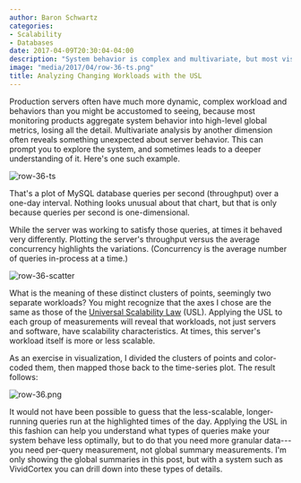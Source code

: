 ```yaml
---
author: Baron Schwartz
categories:
- Scalability
- Databases
date: 2017-04-09T20:30:04-04:00
description: "System behavior is complex and multivariate, but most visualizations of systems are one-dimensional and hide subtleties."
image: "media/2017/04/row-36-ts.png"
title: Analyzing Changing Workloads with the USL
---
```


Production servers often have much more dynamic, complex workload and behaviors
than you might be accustomed to seeing, because most monitoring products
aggregate system behavior into high-level global metrics, losing all the detail.
Multivariate analysis by another dimension often reveals something unexpected
about server behavior. This can prompt you to explore the system, and sometimes
leads to a deeper understanding of it. Here's one such example.

![row-36-ts](/media/2017/04/row-36-ts.png)

<!--more-->

That's a plot of MySQL database queries per second (throughput) over a one-day interval.
Nothing looks unusual about that chart, but that is only because queries per
second is one-dimensional.

While the server was working to satisfy those queries, at times it behaved very
differently.  Plotting the server's throughput versus the average concurrency
highlights the variations. (Concurrency is the average number of queries
in-process at a time.)

![row-36-scatter](/media/2017/04/row-36-scatter.png)

What is the meaning of these distinct clusters of points, seemingly two separate
workloads?
You might recognize that the axes I chose are the same as those of the
[Universal Scalability
Law](https://www.vividcortex.com/resources/universal-scalability-law/) (USL).
Applying the USL to each group of measurements will reveal that workloads, not
just servers and software, have scalability characteristics. At times, this
server's workload itself is more or less scalable.

As an exercise in visualization, I divided the clusters of points and
color-coded them, then mapped those back to the time-series plot. The result
follows:

![row-36.png](/media/2017/04/row-36.png)

It would not have been possible to guess that the less-scalable, longer-running
queries run at the highlighted times of the day. Applying the USL in this
fashion can help you understand what types of queries make your system behave
less optimally, but to do that you need more granular data---you need per-query
measurement, not global summary measurements. I'm only showing the global
summaries in this post, but with a system such as VividCortex you can drill down
into these types of details.
